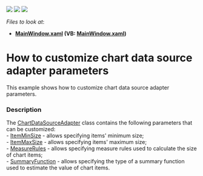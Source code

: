 <!-- default badges list -->
![](https://img.shields.io/endpoint?url=https://codecentral.devexpress.com/api/v1/VersionRange/128571376/22.2.2%2B)
[![](https://img.shields.io/badge/Open_in_DevExpress_Support_Center-FF7200?style=flat-square&logo=DevExpress&logoColor=white)](https://supportcenter.devexpress.com/ticket/details/T209508)
[![](https://img.shields.io/badge/📖_How_to_use_DevExpress_Examples-e9f6fc?style=flat-square)](https://docs.devexpress.com/GeneralInformation/403183)
<!-- default badges end -->
<!-- default file list -->
*Files to look at*:

* **[MainWindow.xaml](./CS/BubbleChartDataAdapter/MainWindow.xaml) (VB: [MainWindow.xaml](./VB/BubbleChartDataAdapter/MainWindow.xaml))**
<!-- default file list end -->
# How to customize chart data source adapter parameters


This example shows how to customize chart data source adapter parameters.


<h3>Description</h3>

The&nbsp;<a href="https://documentation.devexpress.com/#WPF/clsDevExpressXpfMapChartDataSourceAdaptertopic">ChartDataSourceAdapter</a> class contains the following parameters that can be&nbsp;customized:<br />-&nbsp;<a href="https://documentation.devexpress.com/#WPF/DevExpressXpfMapChartDataSourceAdapter_ItemMinSizetopic">ItemMinSize</a> - allows specifying items' minimum size;<br />-&nbsp;<a href="https://documentation.devexpress.com/#WPF/DevExpressXpfMapChartDataSourceAdapter_ItemMaxSizetopic">ItemMaxSize</a> - allows specifying items' maximum size;<br />-&nbsp;<a href="https://documentation.devexpress.com/#WPF/DevExpressXpfMapChartDataSourceAdapter_MeasureRulestopic">MeasureRules</a> - allows specifying measure rules used to calculate the size of chart items;<br />-&nbsp;<a href="https://documentation.devexpress.com/#WPF/DevExpressXpfMapChartDataSourceAdapter_SummaryFunctiontopic">SummaryFunction</a> - allows specifying the type of a&nbsp;summary function used to estimate the value of chart items.

<br/>


